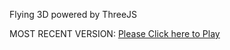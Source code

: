 Flying 3D powered by ThreeJS

MOST RECENT VERSION: [Please Click here to Play](https://rawcdn.githack.com/alperenbutun/Flying-3d/4b65857/index.html)

